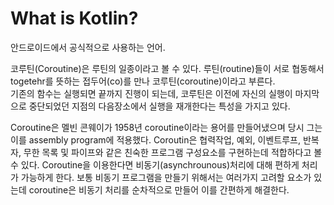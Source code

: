 # What is Kotlin?

안드로이드에서 공식적으로 사용하는 언어.

코루틴(Coroutine)은 루틴의 일종이라고 볼 수 있다. 루틴(routine)들이 서로 협동해서 togetehr를 뜻하는 접두어(co)를 만나 코루틴(coroutine)이라고  부른다.  
기존의 함수는 실행되면 끝까지 진행이 되는데, 코루틴은 이전에 자신의 실행이 마지막으로 중단되었던 지점의 다음장소에서 실행을 재개한다는 특성을 가지고 있다.

Coroutine은 멜빈 콘웨이가 1958년 coroutine이라는 용어를 만들어냈으며 당시 그는 이를 assembly program에 적용했다. Coroutin은 협력작업, 예외, 이벤트루프, 반복자, 무한 목록 및 파이프와 같은 친숙한 프로그램 구성요소를 구현하는데 적합하다고 볼 수 있다. Coroutine을 이용한다면 비동기(asynchrounous)처리에 대해 편하게 처리가 가능하게 한다. 보통 비동기 프로그램을 만들기 위해서는 여러가지 고려할 요소가 있는데 coroutine은 비동기 처리를 순차적으로 만들어 이를 간편하게 해결한다.  
